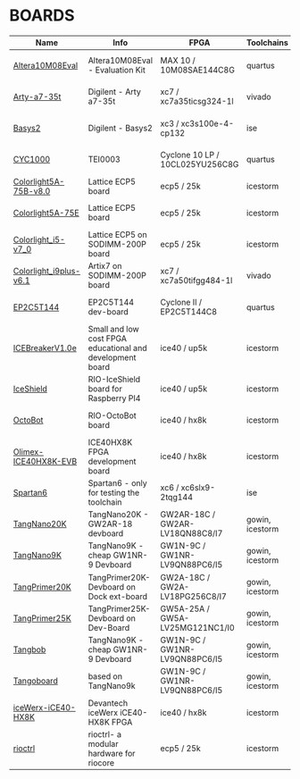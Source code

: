# BOARDS
| Name | Info | FPGA | Toolchains | Image |
| --- | --- | --- |  --- | :---: |
| [Altera10M08Eval](riocore/boards/Altera10M08Eval/README.md) | Altera10M08Eval - Evaluation Kit | MAX 10 / 10M08SAE144C8G | quartus | <img src="riocore/boards/Altera10M08Eval/board.png" height="48"> |
| [Arty-a7-35t](riocore/boards/Arty-a7-35t/README.md) | Digilent - Arty a7-35t | xc7 / xc7a35ticsg324-1l | vivado | <img src="riocore/boards/Arty-a7-35t/board.png" height="48"> |
| [Basys2](riocore/boards/Basys2/README.md) | Digilent - Basys2 | xc3 / xc3s100e-4-cp132 | ise | <img src="riocore/boards/Basys2/board.png" height="48"> |
| [CYC1000](riocore/boards/CYC1000/README.md) | TEI0003 | Cyclone 10 LP / 10CL025YU256C8G | quartus | <img src="riocore/boards/CYC1000/board.png" height="48"> |
| [Colorlight5A-75B-v8.0](riocore/boards/Colorlight5A-75B-v8.0/README.md) | Lattice ECP5 board | ecp5 / 25k | icestorm | <img src="riocore/boards/Colorlight5A-75B-v8.0/board.png" height="48"> |
| [Colorlight5A-75E](riocore/boards/Colorlight5A-75E/README.md) | Lattice ECP5 board | ecp5 / 25k | icestorm | <img src="riocore/boards/Colorlight5A-75E/board.png" height="48"> |
| [Colorlight_i5-v7_0](riocore/boards/Colorlight_i5-v7_0/README.md) | Lattice ECP5 on SODIMM-200P board | ecp5 / 25k | icestorm | <img src="riocore/boards/Colorlight_i5-v7_0/board.png" height="48"> |
| [Colorlight_i9plus-v6.1](riocore/boards/Colorlight_i9plus-v6.1/README.md) | Artix7 on SODIMM-200P board | xc7 / xc7a50tifgg484-1l | vivado | <img src="riocore/boards/Colorlight_i9plus-v6.1/board.png" height="48"> |
| [EP2C5T144](riocore/boards/EP2C5T144/README.md) | EP2C5T144 dev-board | Cyclone II / EP2C5T144C8 | quartus | <img src="riocore/boards/EP2C5T144/board.png" height="48"> |
| [ICEBreakerV1.0e](riocore/boards/ICEBreakerV1.0e/README.md) | Small and low cost FPGA educational and development board | ice40 / up5k | icestorm | <img src="riocore/boards/ICEBreakerV1.0e/board.png" height="48"> |
| [IceShield](riocore/boards/IceShield/README.md) | RIO-IceShield board for Raspberry PI4 | ice40 / up5k | icestorm | <img src="riocore/boards/IceShield/board.png" height="48"> |
| [OctoBot](riocore/boards/OctoBot/README.md) | RIO-OctoBot board | ice40 / hx8k | icestorm | <img src="riocore/boards/OctoBot/board.png" height="48"> |
| [Olimex-ICE40HX8K-EVB](riocore/boards/Olimex-ICE40HX8K-EVB/README.md) | ICE40HX8K FPGA development board | ice40 / hx8k | icestorm | <img src="riocore/boards/Olimex-ICE40HX8K-EVB/board.png" height="48"> |
| [Spartan6](riocore/boards/Spartan6/README.md) | Spartan6 - only for testing the toolchain | xc6 / xc6slx9-2tqg144 | ise | |
| [TangNano20K](riocore/boards/TangNano20K/README.md) | TangNano20K - GW2AR-18 devboard | GW2AR-18C / GW2AR-LV18QN88C8/I7 | gowin, icestorm | <img src="riocore/boards/TangNano20K/board.png" height="48"> |
| [TangNano9K](riocore/boards/TangNano9K/README.md) | TangNano9K - cheap GW1NR-9 Devboard | GW1N-9C / GW1NR-LV9QN88PC6/I5 | gowin, icestorm | <img src="riocore/boards/TangNano9K/board.png" height="48"> |
| [TangPrimer20K](riocore/boards/TangPrimer20K/README.md) | TangPrimer20K-Devboard on Dock ext-board | GW2A-18C / GW2A-LV18PG256C8/I7 | gowin, icestorm | <img src="riocore/boards/TangPrimer20K/board.png" height="48"> |
| [TangPrimer25K](riocore/boards/TangPrimer25K/README.md) | TangPrimer25K-Devboard on Dev-Board | GW5A-25A / GW5A-LV25MG121NC1/I0 | gowin, icestorm | <img src="riocore/boards/TangPrimer25K/board.png" height="48"> |
| [Tangbob](riocore/boards/Tangbob/README.md) | TangNano9K - cheap GW1NR-9 Devboard | GW1N-9C / GW1NR-LV9QN88PC6/I5 | gowin, icestorm | <img src="riocore/boards/Tangbob/board.png" height="48"> |
| [Tangoboard](riocore/boards/Tangoboard/README.md) | based on TangNano9k | GW1N-9C / GW1NR-LV9QN88PC6/I5 | gowin, icestorm | <img src="riocore/boards/Tangoboard/board.png" height="48"> |
| [iceWerx-iCE40-HX8K](riocore/boards/iceWerx-iCE40-HX8K/README.md) | Devantech iceWerx iCE40-HX8K FPGA | ice40 / hx8k | icestorm | <img src="riocore/boards/iceWerx-iCE40-HX8K/board.png" height="48"> |
| [rioctrl](riocore/boards/rioctrl/README.md) | rioctrl- a modular hardware for riocore | ecp5 / 25k | icestorm | <img src="riocore/boards/rioctrl/board.png" height="48"> |
